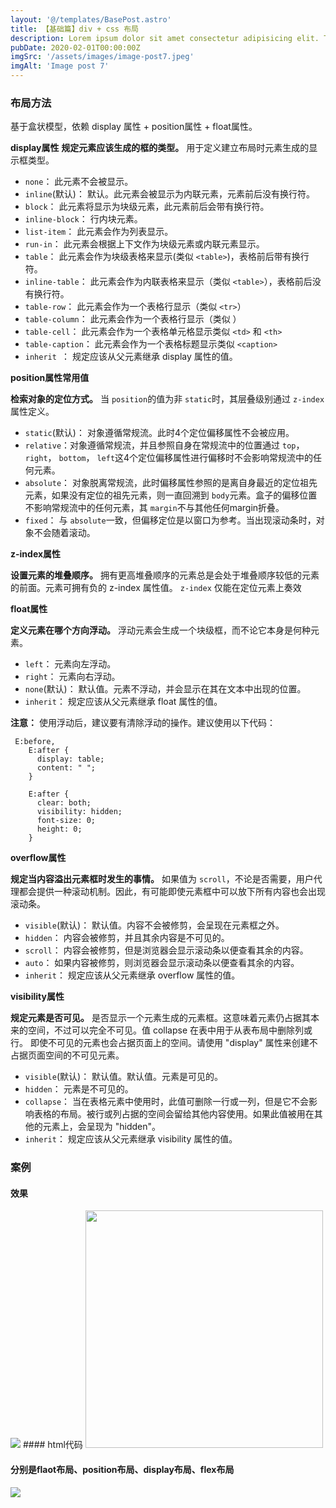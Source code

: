 ```yaml
---
layout: '@/templates/BasePost.astro'
title: 【基础篇】div + css 布局
description: Lorem ipsum dolor sit amet consectetur adipisicing elit. Tenetur vero esse non molestias eos excepturi.
pubDate: 2020-02-01T00:00:00Z
imgSrc: '/assets/images/image-post7.jpeg'
imgAlt: 'Image post 7'
---
```


### 布局方法
基于盒状模型，依赖 display 属性 + position属性 + float属性。

**display属性**
**规定元素应该生成的框的类型。**  用于定义建立布局时元素生成的显示框类型。

-   `none`： 此元素不会被显示。
-   `inline`(默认)： 默认。此元素会被显示为内联元素，元素前后没有换行符。
-   `block`： 此元素将显示为块级元素，此元素前后会带有换行符。
-   `inline-block`： 行内块元素。
-   `list-item`： 此元素会作为列表显示。
-   `run-in`： 此元素会根据上下文作为块级元素或内联元素显示。
-   `table`： 此元素会作为块级表格来显示(类似 `<table>`)，表格前后带有换行符。
-   `inline-table`： 此元素会作为内联表格来显示（类似 `<table>`），表格前后没有换行符。
-   `table-row`： 此元素会作为一个表格行显示（类似 `<tr>`）
-   `table-column`： 此元素会作为一个表格行显示（类似 <col>）
-   `table-cell`： 此元素会作为一个表格单元格显示类似 `<td>` 和 `<th>`
-   `table-caption`： 此元素会作为一个表格标题显示类似 `<caption>`
-   `inherit `： 规定应该从父元素继承 display 属性的值。



**position属性常用值**

**检索对象的定位方式。** 当 `position`的值为非 `static`时，其层叠级别通过 `z-index`属性定义。

-   `static`(默认)： 对象遵循常规流。此时4个定位偏移属性不会被应用。
-   `relative`：对象遵循常规流，并且参照自身在常规流中的位置通过 `top`， `right`， `bottom`， `left`这4个定位偏移属性进行偏移时不会影响常规流中的任何元素。
-   `absolute`： 对象脱离常规流，此时偏移属性参照的是离自身最近的定位祖先元素，如果没有定位的祖先元素，则一直回溯到 `body`元素。盒子的偏移位置不影响常规流中的任何元素，其 `margin`不与其他任何margin折叠。
-   `fixed`： 与 `absolute`一致，但偏移定位是以窗口为参考。当出现滚动条时，对象不会随着滚动。


**z-index属性**

**设置元素的堆叠顺序。** 拥有更高堆叠顺序的元素总是会处于堆叠顺序较低的元素的前面。元素可拥有负的 z-index 属性值。 `z-index` 仅能在定位元素上奏效

**float属性**

**定义元素在哪个方向浮动。**  浮动元素会生成一个块级框，而不论它本身是何种元素。

-   `left`： 元素向左浮动。
-   `right`： 元素向右浮动。
-   `none`(默认)： 默认值。元素不浮动，并会显示在其在文本中出现的位置。
-   `inherit`： 规定应该从父元素继承 float 属性的值。

**注意：**  使用浮动后，建议要有清除浮动的操作。建议使用以下代码：
```
 E:before,
    E:after {
      display: table;
      content: " ";
    }

    E:after {
      clear: both;
      visibility: hidden;
      font-size: 0;
      height: 0;
    }
```


**overflow属性**

**规定当内容溢出元素框时发生的事情。**  如果值为 `scroll`，不论是否需要，用户代理都会提供一种滚动机制。因此，有可能即使元素框中可以放下所有内容也会出现滚动条。

-   `visible`(默认)： 默认值。内容不会被修剪，会呈现在元素框之外。
-   `hidden`： 内容会被修剪，并且其余内容是不可见的。
-   `scroll`： 内容会被修剪，但是浏览器会显示滚动条以便查看其余的内容。
-   `auto`： 如果内容被修剪，则浏览器会显示滚动条以便查看其余的内容。
-   `inherit`： 规定应该从父元素继承 overflow 属性的值。


**visibility属性**

**规定元素是否可见。** 是否显示一个元素生成的元素框。这意味着元素仍占据其本来的空间，不过可以完全不可见。值 collapse 在表中用于从表布局中删除列或行。 即使不可见的元素也会占据页面上的空间。请使用 "display" 属性来创建不占据页面空间的不可见元素。

-   `visible`(默认)： 默认值。默认值。元素是可见的。
-   `hidden`： 元素是不可见的。
-   `collapse`： 当在表格元素中使用时，此值可删除一行或一列，但是它不会影响表格的布局。被行或列占据的空间会留给其他内容使用。如果此值被用在其他的元素上，会呈现为 "hidden"。
-   `inherit`： 规定应该从父元素继承 visibility 属性的值。


### 案例
#### 效果
<img src="/assets/images/frontend-pic1.png"/>
#### html代码
<img src="/assets/images/frontend-pic3.jpeg" width="380"/>

#### 分别是flaot布局、position布局、display布局、flex布局
<img src="/assets/images/frontend-pic2.png" />

